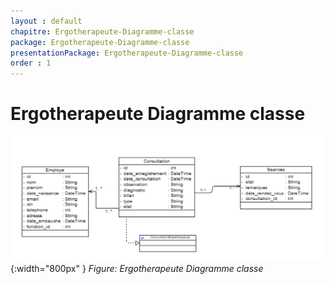 ```yaml
---
layout : default
chapitre: Ergotherapeute-Diagramme-classe
package: Ergotherapeute-Diagramme-classe
presentationPackage: Ergotherapeute-Diagramme-classe
order : 1
---
```



# Ergotherapeute Diagramme classe

![Ergotherapeute Diagramme-classe](./images/diagramme-de-classe.PNG){:width="800px" }
*Figure: Ergotherapeute Diagramme classe*
